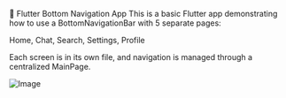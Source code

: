📱 Flutter Bottom Navigation App
This is a basic Flutter app demonstrating how to use a BottomNavigationBar with 5 separate pages:

Home, Chat, Search, Settings, Profile

Each screen is in its own file, and navigation is managed through a centralized MainPage.

![Image](https://github.com/user-attachments/assets/963fbedc-2cee-4944-a1a5-05f2dc4b22fc)
